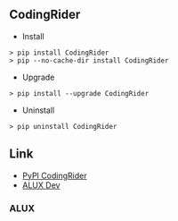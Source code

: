 ## CodingRider


* Install
```
> pip install CodingRider
> pip --no-cache-dir install CodingRider
```

* Upgrade
```
> pip install --upgrade CodingRider
```

* Uninstall
```
> pip uninstall CodingRider
```



## Link

* [PyPI CodingRider](https://pypi.org/project/CodingRider/)
* [ALUX Dev](http://dev.byrobot.co.kr/)


### ALUX


